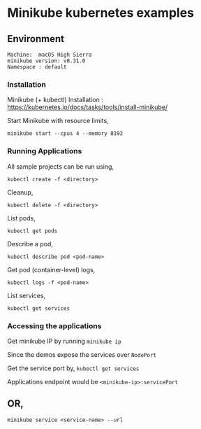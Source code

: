 
# Minikube kubernetes examples

## Environment

```
Machine:  macOS High Sierra
minikube version: v0.31.0
Namespace : default
```

### Installation
Minikube (+ kubectl) Installation : https://kubernetes.io/docs/tasks/tools/install-minikube/

Start Minikube with resource limits,

`minikube start --cpus 4 --memory 8192`


### Running Applications
All sample projects can be run using,

`kubectl create -f <directory>`

Cleanup,

`kubectl delete -f <directory>`

List pods,

`kubectl get pods`

Describe a pod,

`kubectl describe pod <pod-name>`

Get pod (container-level) logs,

`kubectl logs -f <pod-name>`

List services,

`kubectl get services`



### Accessing the applications
Get minikube IP by running `minikube ip`

Since the demos expose the services over `NodePort`

Get the service port by,
```kubectl get services```

Applications endpoint would be `<minikube-ip>:servicePort`

## OR,

`minikube service <service-name> --url`